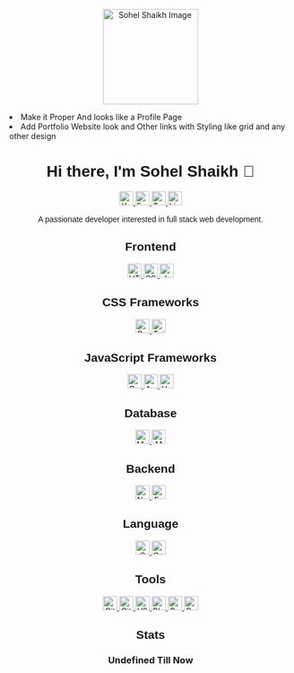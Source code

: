 <!-- Your header -->

<p align="center">
  <a href="https://your-image-url.com/your-image.png">
    <img src="https://your-image-url.com/your-image.png" alt="Sohel Shaikh Image" width="170">
  </a>
</p>

<p> 
  <li> Make it Proper And looks like a Profile Page</li> 
  <li> Add Portfolio Website look and Other links with Styling like grid and any other design </li>
</p>

<!-- Your bio --> <!-- Default height value is 40 -->

<h1 align="center" style="font-family: Arial, sans-serif;">Hi there, I'm Sohel Shaikh 👋</h1>

<p align="center">
  <a href="YourWebsiteURL" style="pointer-events: none;">
    <img src="https://img.shields.io/badge/Website-YourWebsiteURL-1abc9c" alt="Your Website" width="auto" height="25">
  </a>
  <a href="https://sohel.techin@gmail.com">
    <img src="https://img.shields.io/badge/Email-D14836?logo=gmail&logoColor=white" alt="Email" width="auto" height="25">
  </a>
  <a href="TwitterLink">
    <img src="https://img.shields.io/badge/Twitter-1DA1F2?logo=twitter&logoColor=white" alt="Twitter" width="auto" height="25">
  </a>
  <a href="https://www.linkedin.com/in/sohel-shaikh-tech01/overlay/about-this-profile/?lipi=urn%3Ali%3Apage%3Ad_flagship3_profile_view_base%3BKcVk2PdJT12zUsOvwKVd6A%3D%3D">
    <img src="https://img.shields.io/badge/LinkedIn-0077B5?logo=linkedin&logoColor=white" alt="LinkedIn" width="auto" height="25">
  </a>
</p>

<p align="center" style="font-family: Arial, sans-serif;">A passionate developer interested in full stack web development.</p>

<!-- Frontend -->
<h2 align="center" style="font-family: Arial, sans-serif;">Frontend</h2>
<p align="center">
  <a href="#">
    <img src="https://img.shields.io/badge/HTML5-E34F26?logo=html5&logoColor=white" alt="HTML5" width="auto" height="25">
  </a>
  <a href="#">
    <img src="https://img.shields.io/badge/CSS3-1572B6?logo=css3&logoColor=white" alt="CSS3" width="auto" height="25">
  </a>
  <a href="#">
    <img src="https://img.shields.io/badge/JavaScript-F7DF1E?logo=javascript&logoColor=black" alt="JavaScript" width="auto" height="25">
  </a>
</p>

<!-- CSS Frameworks -->
<h2 align="center" style="font-family: Arial, sans-serif;">CSS Frameworks</h2>
<p align="center">
  <a href="#">
    <img src="https://img.shields.io/badge/Bootstrap-563D7C?logo=bootstrap&logoColor=white" alt="Bootstrap" width="auto" height="25">
  </a>
  <a href="#">
    <img src="https://img.shields.io/badge/Tailwind CSS-38B2AC?logo=tailwind-css&logoColor=white" alt="Tailwind CSS" width="auto" height="25">
  </a>
</p>

<!-- JavaScript Frameworks -->
<h2 align="center" style="font-family: Arial, sans-serif;">JavaScript Frameworks</h2>
<p align="center">
  <a href="#">
    <img src="https://img.shields.io/badge/React-61DAFB?logo=react&logoColor=black" alt="React" width="auto" height="25">
  </a>
  <a href="#">
    <img src="https://img.shields.io/badge/Angular-DD0031?logo=angular&logoColor=white" alt="Angular" width="auto" height="25">
  </a>
  <a href="#">
    <img src="https://img.shields.io/badge/Vue.js-4FC08D?logo=vue.js&logoColor=white" alt="Vue.js" width="auto" height="25">
  </a>
</p>

<!-- Database -->
<h2 align="center" style="font-family: Arial, sans-serif;">Database</h2>
<p align="center">
  <a href="#">
    <img src="https://img.shields.io/badge/MySQL-4479A1?logo=mysql&logoColor=white" alt="MySQL" width="auto" height="25">
  </a>
  <a href="#">
    <img src="https://img.shields.io/badge/MongoDB-47A248?logo=mongodb&logoColor=white" alt="MongoDB" width="auto" height="25">
  </a>
</p>

<!-- Backend -->
<h2 align="center" style="font-family: Arial, sans-serif;">Backend</h2>
<p align="center">
  <a href="#">
    <img src="https://img.shields.io/badge/Node.js-339933?logo=node.js&logoColor=white" alt="Node.js" width="auto" height="25">
  </a>
  <a href="#">
    <img src="https://img.shields.io/badge/Express.js-000000?logo=express&logoColor=white" alt="Express.js" width="auto" height="25">
  </a>
</p>

<!-- Language -->
<h2 align="center" style="font-family: Arial, sans-serif;">Language</h2>
<p align="center">
  <a href="#">
    <img src="https://img.shields.io/badge/C-00599C?logo=c&logoColor=white" alt="C" width="auto" height="25">
  </a>
  <a href="#">
    <img src="https://img.shields.io/badge/C++-00599C?logo=c%2B%2B&logoColor=white" alt="C++" width="auto" height="25">
  </a>
</p>

<!-- Tools -->
<h2 align="center" style="font-family: Arial, sans-serif;">Tools</h2>
<p align="center">
  <a href="#">
    <img src="https://img.shields.io/badge/Git-F05032?logo=git&logoColor=white" alt="Git" width="auto" height="25">
  </a>
  <a href="https://github.com/sohelshaikh01">
    <img src="https://img.shields.io/badge/GitHub-181717?logo=github&logoColor=white" alt="GitHub" width="auto" height="25">
  </a>
  <a href="#">
    <img src="https://img.shields.io/badge/VS_Code-007ACC?logo=visual-studio-code&logoColor=white" alt="VS Code" width="auto" height="25">
  </a>
  <a href="#">
    <img src="https://img.shields.io/badge/Blogger-FF5722?logo=blogger&logoColor=white" alt="Blogger" width="auto" height="25">
  </a>
  <a href="#">
    <img src="https://img.shields.io/badge/Replit-667881?logo=replit&logoColor=white" alt="Replit" width="auto" height="25">
  </a>
  <a href="#">
    <img src="https://img.shields.io/badge/Reddit-FF4500?logo=reddit&logoColor=white" alt="Reddit" width="auto" height="25">
  </a>
</p>

<!-- Your stats -->
<h2 align="center" style="font-family: Arial, sans-serif;">Stats</h2>
<h3 align="center"> Undefined Till Now </h3>
<p align="center">

 
